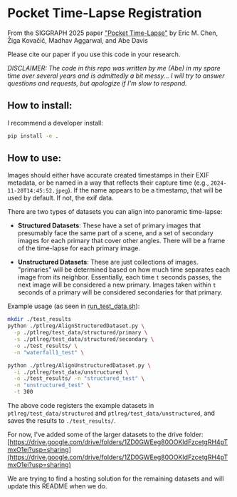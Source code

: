# Pocket Time-Lapse Registration
From the SIGGRAPH 2025 paper ["Pocket Time-Lapse"](https://pocket-timelapse.github.io/) by Eric M. Chen, Žiga Kovačič, Madhav Aggarwal, and Abe Davis

Please cite our paper if you use this code in your research.

*DISCLAIMER: The code in this repo was written by me (Abe) in my spare time over several years and is admittedly a bit messy... I will try to answer questions and requests, but apologize if I'm slow to respond.* 

## How to install:
I recommend a developer install:

```bash
pip install -e .
```

## How to use:

Images should either have accurate created timestamps in their EXIF metadata, or be named in a way that reflects their capture time (e.g.,  `2024-11-20T14:45:52.jpeg`). If the name appears to be a timestamp, that will be used by default. If not, the exif data.

There are two types of datasets you can align into panoramic time-lapse:

- **Structured Datasets**: These have a set of primary images that presumably face the same part of a scene, and a set of secondary images for each primary that cover other angles. There will be a frame of the time-lapse for each primary image.

- **Unstructured Datasets**: These are just collections of images. "primaries" will be determined based on how much time separates each image from its neighbor. Essentially, each time `t` seconds passes, the next image will be considered a new primary. Images taken within `t` seconds of a primary will be considered secondaries for that primary.


Example usage (as seen in [run_test_data.sh](./run_test_data.sh)):

```bash
mkdir ./test_results
python ./ptlreg/AlignStructuredDataset.py \
  -p ./ptlreg/test_data/structured/primary \
  -s ./ptlreg/test_data/structured/secondary \
  -o ./test_results/ \
  -n "waterfall1_test" \

python ./ptlreg/AlignUnstructuredDataset.py \
  -i ./ptlreg/test_data/unstructured \
  -o ./test_results/ -n "structured_test" \
  -n "unstructured_test" \
  -t 300
```

The above code registers the example datasets in `ptlreg/test_data/structured` and `ptlreg/test_data/unstructured`, and saves the results to `./test_results/`.

For now, I've added some of the larger datasets to the drive folder:
[https://drive.google.com/drive/folders/1ZD0GWEeg80OOKIdFzcetgRH4pTmxO1ei?usp=sharing](https://drive.google.com/drive/folders/1ZD0GWEeg80OOKIdFzcetgRH4pTmxO1ei?usp=sharing)

We are trying to find a hosting solution for the remaining datasets and will update this README when we do.

